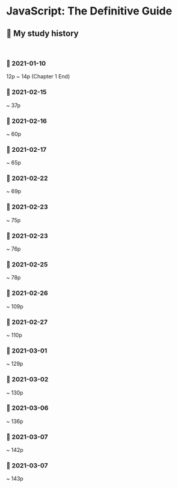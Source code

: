 # JavaScript: The Definitive Guide

## 📝 My study history

<br>

### 📅 2021-01-10

12p ~ 14p (Chapter 1 End)

### 📅 2021-02-15

~ 37p

### 📅 2021-02-16

~ 60p

### 📅 2021-02-17

~ 65p

### 📅 2021-02-22

~ 69p

### 📅 2021-02-23

~ 75p

### 📅 2021-02-23

~ 76p

### 📅 2021-02-25

~ 78p

### 📅 2021-02-26

~ 109p

### 📅 2021-02-27

~ 110p

### 📅 2021-03-01

~ 129p

### 📅 2021-03-02

~ 130p

### 📅 2021-03-06

~ 136p

### 📅 2021-03-07

~ 142p

### 📅 2021-03-07

~ 143p
